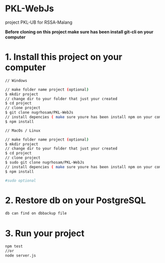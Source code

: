 # PKL-WebJs


project PKL-UB for RSSA-Malang

**Before cloning on this project make sure has been install git-cli on your computer**

# 1. Install this project on your computer


```bash
// Windows

// make folder name project (optional)
$ mkdir project
// change dir to your folder that just your created
$ cd project
// clone project
$ git clone nugrhosam/PKL-WebJs
// install depencies ( make sure youre has been install npm on your computer )
$ npm install

// MacOs / Linux

// make folder name project (optional)
$ mkdir project
// change dir to your folder that just your created
$ cd project
// clone project
$ sudo git clone nugrhosam/PKL-WebJs
// install depencies ( make sure youre has been install npm on your computer )
$ npm install

#sudo optional
```
# 2. Restore db on your PostgreSQL
   
```bash
db can find on dbbackup file
```
# 3. Run your project

```bash
npm test
//or
node server.js
```


